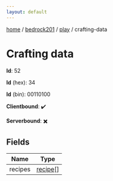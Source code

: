 ```yaml
---
layout: default
---
```


[home](/)  /  [bedrock201](/protocol/bedrock201)  /  [play](/protocol/bedrock201/play)  /  crafting-data

# Crafting data

**Id**: 52

**Id** (hex): 34

**Id** (bin): 00110100

**Clientbound**: ✔️

**Serverbound**: ✖️

## Fields

Name | Type
---|---
recipes | [recipe](/protocol/bedrock201/types/recipe)[]


